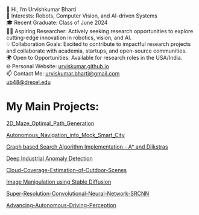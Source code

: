 👋 Hi, I’m Urvishkumar Bharti <br>
🎯 Interests:  Robots, Computer Vision, and AI-driven Systems <br>
🎓 Recent Graduate: Class of June 2024 <br>
🧑‍🔬 Aspiring Researcher: Actively seeking research opportunities to explore cutting-edge innovation in robotics, vision, and AI. <br>
💡 Collaboration Goals: Excited to contribute to impactful research projects and collaborate with academia, startups, and open-source communities. <br>
🌍 Open to Opportunities: Available for research roles in the USA/India. <br>
🌐 Personal Website: [urviskumar.github.io](https://urviskumar.github.io/Urvishkumar_Bharti.github.io/) <br>
📫 Contact Me: urviskumar.bharti@gmail.com <br>
               ub48@drexel.edu


# My Main Projects:
[2D_Maze_Optimal_Path_Generation](https://github.com/Urviskumar/2D_Maze_Optimal_Path_Generation.git)

[Autonomous_Navigation_into_Mock_Smart_City](https://github.com/Urviskumar/Autonomous_Navigation_into_Mock_Smart_City.git)

[Graph based Search Algorithm Implementation - A* and Dijkstras](https://urviskumar.github.io/Urvishkumar_Bharti.github.io/project5.html)

[Deep Industrial Anomaly Detection](https://urviskumar.github.io/Urvishkumar_Bharti.github.io/anomaly_detection.html)

[Cloud-Coverage-Estimation-of-Outdoor-Scenes](https://github.com/Urviskumar/Cloud-Coverage-Estimation-of-Outdoor-Scenes.git)

[Image Manipulation using Stable Diffusion](https://github.com/Urviskumar/image-manipulation-stable-diffusion.git)

[Super-Resolution-Convolutional-Neural-Network-SRCNN](https://github.com/Urviskumar/Super-Resolution-Convolutional-Neural-Network-SRCNN-.git)

[Advancing-Autonomous-Driving-Perception](https://github.com/Urviskumar/Advancing-Autonomous-Driving-Perception.git)
  



 

